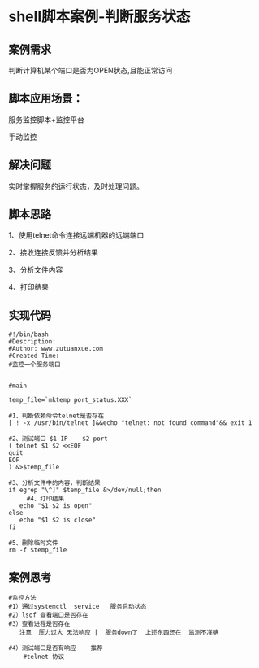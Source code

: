 # shell脚本案例-判断服务状态

## 案例需求

判断计算机某个端口是否为OPEN状态,且能正常访问

## 脚本应用场景：

服务监控脚本+监控平台

手动监控

## 解决问题

实时掌握服务的运行状态，及时处理问题。

## 脚本思路

1、使用telnet命令连接远端机器的远端端口

2、接收连接反馈并分析结果

3、分析文件内容

4、打印结果

## 实现代码

```
#!/bin/bash
#Description: 
#Author: www.zutuanxue.com
#Created Time: 
#监控一个服务端口


#main

temp_file=`mktemp port_status.XXX`

#1、判断依赖命令telnet是否存在
[ ! -x /usr/bin/telnet ]&&echo "telnet: not found command"&& exit 1

#2、测试端口 $1 IP    $2 port
( telnet $1 $2 <<EOF
quit
EOF
) &>$temp_file

#3、分析文件中的内容，判断结果
if egrep "\^]" $temp_file &>/dev/null;then
	 #4、打印结果
   echo "$1 $2 is open"
else
   echo "$1 $2 is close"
fi

#5、删除临时文件
rm -f $temp_file
```

## 案例思考

```
#监控方法
#1）通过systemctl  service   服务启动状态  
#2）lsof 查看端口是否存在
#3）查看进程是否存在
   注意  压力过大 无法响应 |  服务down了  上述东西还在  监测不准确

#4）测试端口是否有响应    推荐
    #telnet 协议 
```

